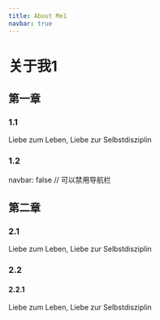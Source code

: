 ```yaml
---
title: About Me1
navbar: true  
---
```


# 关于我1

## 第一章
### 1.1 
Liebe zum Leben, Liebe zur Selbstdisziplin

### 1.2
navbar: false // 可以禁用导航栏

## 第二章
### 2.1
Liebe zum Leben, Liebe zur Selbstdisziplin

### 2.2
#### 2.2.1
Liebe zum Leben, Liebe zur Selbstdisziplin


